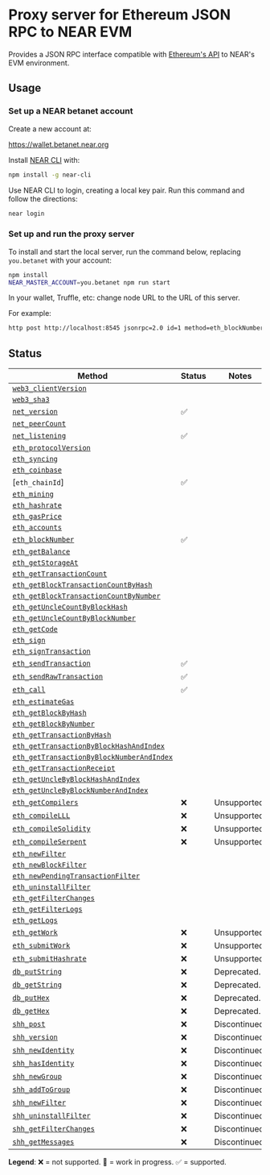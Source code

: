 # Proxy server for Ethereum JSON RPC to NEAR EVM

Provides a JSON RPC interface compatible with [Ethereum's API](https://eth.wiki/json-rpc/API) to NEAR's EVM environment.

## Usage

### Set up a NEAR betanet account 

Create a new account at:

https://wallet.betanet.near.org

Install [NEAR CLI](https://docs.near.org/docs/development/near-cli) with:

```bash
npm install -g near-cli
```

Use NEAR CLI to login, creating a local key pair. Run this command and follow the directions:

```bash
near login
```

### Set up and run the proxy server

To install and start the local server, run the command below, replacing `you.betanet` with your account:

```bash
npm install
NEAR_MASTER_ACCOUNT=you.betanet npm run start
```

In your wallet, Truffle, etc: change node URL to the URL of this server.

For example:

```bash
http post http://localhost:8545 jsonrpc=2.0 id=1 method=eth_blockNumber params:='[]'
```

## Status

Method | Status | Notes
------ | ------ | -----
[`web3_clientVersion`] | |
[`web3_sha3`] | |
[`net_version`] | ✅ |
[`net_peerCount`] | |
[`net_listening`] | ✅ |
[`eth_protocolVersion`] | |
[`eth_syncing`] | |
[`eth_coinbase`] | |
[`eth_chainId`] | ✅ |
[`eth_mining`] | |
[`eth_hashrate`] | |
[`eth_gasPrice`] | |
[`eth_accounts`] | |
[`eth_blockNumber`] | ✅ |
[`eth_getBalance`] | |
[`eth_getStorageAt`] | |
[`eth_getTransactionCount`] | |
[`eth_getBlockTransactionCountByHash`] | |
[`eth_getBlockTransactionCountByNumber`] | |
[`eth_getUncleCountByBlockHash`] | |
[`eth_getUncleCountByBlockNumber`] | |
[`eth_getCode`] | |
[`eth_sign`] | |
[`eth_signTransaction`] | |
[`eth_sendTransaction`] | ✅ |
[`eth_sendRawTransaction`] | ✅ |
[`eth_call`] | ✅ |
[`eth_estimateGas`] | |
[`eth_getBlockByHash`] | |
[`eth_getBlockByNumber`] | |
[`eth_getTransactionByHash`] | |
[`eth_getTransactionByBlockHashAndIndex`] | |
[`eth_getTransactionByBlockNumberAndIndex`] | |
[`eth_getTransactionReceipt`] | |
[`eth_getUncleByBlockHashAndIndex`] | |
[`eth_getUncleByBlockNumberAndIndex`] | |
[`eth_getCompilers`] | ❌ | Unsupported.
[`eth_compileLLL`] | ❌ | Unsupported.
[`eth_compileSolidity`] | ❌ | Unsupported.
[`eth_compileSerpent`] | ❌ | Unsupported.
[`eth_newFilter`] | |
[`eth_newBlockFilter`] | |
[`eth_newPendingTransactionFilter`] | |
[`eth_uninstallFilter`] | |
[`eth_getFilterChanges`] | |
[`eth_getFilterLogs`] | |
[`eth_getLogs`] | |
[`eth_getWork`] | ❌ | Unsupported.
[`eth_submitWork`] | ❌ | Unsupported.
[`eth_submitHashrate`] | ❌ | Unsupported.
[`db_putString`] | ❌ | Deprecated.
[`db_getString`] | ❌ | Deprecated.
[`db_putHex`] | ❌ | Deprecated.
[`db_getHex`] | ❌ | Deprecated.
[`shh_post`] | ❌ | Discontinued.
[`shh_version`] | ❌ | Discontinued.
[`shh_newIdentity`] | ❌ | Discontinued.
[`shh_hasIdentity`] | ❌ | Discontinued.
[`shh_newGroup`] | ❌ | Discontinued.
[`shh_addToGroup`] | ❌ | Discontinued.
[`shh_newFilter`] | ❌ | Discontinued.
[`shh_uninstallFilter`] | ❌ | Discontinued.
[`shh_getFilterChanges`] | ❌ | Discontinued.
[`shh_getMessages`] | ❌ | Discontinued.

**Legend**: ❌ = not supported. 🚧 = work in progress. ✅ = supported.

[`web3_clientVersion`]: https://eth.wiki/json-rpc/API#web3_clientVersion
[`web3_sha3`]: https://eth.wiki/json-rpc/API#web3_sha3
[`net_version`]: https://eth.wiki/json-rpc/API#net_version
[`net_peerCount`]: https://eth.wiki/json-rpc/API#net_peerCount
[`net_listening`]: https://eth.wiki/json-rpc/API#net_listening
[`eth_protocolVersion`]: https://eth.wiki/json-rpc/API#eth_protocolVersion
[`eth_syncing`]: https://eth.wiki/json-rpc/API#eth_syncing
[`eth_coinbase`]: https://eth.wiki/json-rpc/API#eth_coinbase
[`eth_mining`]: https://eth.wiki/json-rpc/API#eth_mining
[`eth_hashrate`]: https://eth.wiki/json-rpc/API#eth_hashrate
[`eth_gasPrice`]: https://eth.wiki/json-rpc/API#eth_gasPrice
[`eth_accounts`]: https://eth.wiki/json-rpc/API#eth_accounts
[`eth_blockNumber`]: https://eth.wiki/json-rpc/API#eth_blockNumber
[`eth_getBalance`]: https://eth.wiki/json-rpc/API#eth_getBalance
[`eth_getStorageAt`]: https://eth.wiki/json-rpc/API#eth_getStorageAt
[`eth_getTransactionCount`]: https://eth.wiki/json-rpc/API#eth_getTransactionCount
[`eth_getBlockTransactionCountByHash`]: https://eth.wiki/json-rpc/API#eth_getBlockTransactionCountByHash
[`eth_getBlockTransactionCountByNumber`]: https://eth.wiki/json-rpc/API#eth_getBlockTransactionCountByNumber
[`eth_getUncleCountByBlockHash`]: https://eth.wiki/json-rpc/API#eth_getUncleCountByBlockHash
[`eth_getUncleCountByBlockNumber`]: https://eth.wiki/json-rpc/API#eth_getUncleCountByBlockNumber
[`eth_getCode`]: https://eth.wiki/json-rpc/API#eth_getCode
[`eth_sign`]: https://eth.wiki/json-rpc/API#eth_sign
[`eth_signTransaction`]: https://eth.wiki/json-rpc/API#eth_signTransaction
[`eth_sendTransaction`]: https://eth.wiki/json-rpc/API#eth_sendTransaction
[`eth_sendRawTransaction`]: https://eth.wiki/json-rpc/API#eth_sendRawTransaction
[`eth_call`]: https://eth.wiki/json-rpc/API#eth_call
[`eth_estimateGas`]: https://eth.wiki/json-rpc/API#eth_estimateGas
[`eth_getBlockByHash`]: https://eth.wiki/json-rpc/API#eth_getBlockByHash
[`eth_getBlockByNumber`]: https://eth.wiki/json-rpc/API#eth_getBlockByNumber
[`eth_getTransactionByHash`]: https://eth.wiki/json-rpc/API#eth_getTransactionByHash
[`eth_getTransactionByBlockHashAndIndex`]: https://eth.wiki/json-rpc/API#eth_getTransactionByBlockHashAndIndex
[`eth_getTransactionByBlockNumberAndIndex`]: https://eth.wiki/json-rpc/API#eth_getTransactionByBlockNumberAndIndex
[`eth_getTransactionReceipt`]: https://eth.wiki/json-rpc/API#eth_getTransactionReceipt
[`eth_getUncleByBlockHashAndIndex`]: https://eth.wiki/json-rpc/API#eth_getUncleByBlockHashAndIndex
[`eth_getUncleByBlockNumberAndIndex`]: https://eth.wiki/json-rpc/API#eth_getUncleByBlockNumberAndIndex
[`eth_getCompilers`]: https://eth.wiki/json-rpc/API#eth_getCompilers
[`eth_compileLLL`]: https://eth.wiki/json-rpc/API#eth_compileLLL
[`eth_compileSolidity`]: https://eth.wiki/json-rpc/API#eth_compileSolidity
[`eth_compileSerpent`]: https://eth.wiki/json-rpc/API#eth_compileSerpent
[`eth_newFilter`]: https://eth.wiki/json-rpc/API#eth_newFilter
[`eth_newBlockFilter`]: https://eth.wiki/json-rpc/API#eth_newBlockFilter
[`eth_newPendingTransactionFilter`]: https://eth.wiki/json-rpc/API#eth_newPendingTransactionFilter
[`eth_uninstallFilter`]: https://eth.wiki/json-rpc/API#eth_uninstallFilter
[`eth_getFilterChanges`]: https://eth.wiki/json-rpc/API#eth_getFilterChanges
[`eth_getFilterLogs`]: https://eth.wiki/json-rpc/API#eth_getFilterLogs
[`eth_getLogs`]: https://eth.wiki/json-rpc/API#eth_getLogs
[`eth_getWork`]: https://eth.wiki/json-rpc/API#eth_getWork
[`eth_submitWork`]: https://eth.wiki/json-rpc/API#eth_submitWork
[`eth_submitHashrate`]: https://eth.wiki/json-rpc/API#eth_submitHashrate
[`db_putString`]: https://eth.wiki/json-rpc/API#db_putString
[`db_getString`]: https://eth.wiki/json-rpc/API#db_getString
[`db_putHex`]: https://eth.wiki/json-rpc/API#db_putHex
[`db_getHex`]: https://eth.wiki/json-rpc/API#db_getHex
[`shh_post`]: https://eth.wiki/json-rpc/API#shh_post
[`shh_version`]: https://eth.wiki/json-rpc/API#shh_version
[`shh_newIdentity`]: https://eth.wiki/json-rpc/API#shh_newIdentity
[`shh_hasIdentity`]: https://eth.wiki/json-rpc/API#shh_hasIdentity
[`shh_newGroup`]: https://eth.wiki/json-rpc/API#shh_newGroup
[`shh_addToGroup`]: https://eth.wiki/json-rpc/API#shh_addToGroup
[`shh_newFilter`]: https://eth.wiki/json-rpc/API#shh_newFilter
[`shh_uninstallFilter`]: https://eth.wiki/json-rpc/API#shh_uninstallFilter
[`shh_getFilterChanges`]: https://eth.wiki/json-rpc/API#shh_getFilterChanges
[`shh_getMessages`]: https://eth.wiki/json-rpc/API#shh_getMessages
